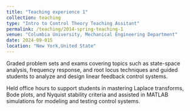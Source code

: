 ```yaml
---
title: "Teaching experience 1"
collection: teaching
type: "Intro to Control Theory Teaching Assitant"
permalink: /teaching/2014-spring-teaching-1
venue: "Columbia University, Mechanical Engineering Department"
date: 2024-09-015
location: "New York,United State"
---
```


Graded problem sets and exams covering topics such as state-space analysis, frequency response, and root locus techniques and guided students to analyze and design linear feedback control systems.

Held office hours to support students in mastering Laplace transforms, Bode plots, and Nyquist stability criteria and assisted in MATLAB simulations for modeling and testing control systems.
